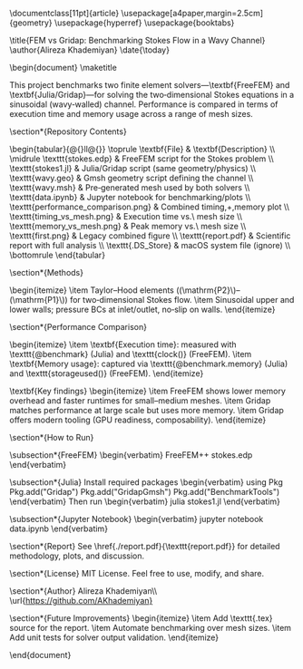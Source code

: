 \documentclass[11pt]{article}
\usepackage[a4paper,margin=2.5cm]{geometry}
\usepackage{hyperref}
\usepackage{booktabs}

\title{FEM vs Gridap: Benchmarking Stokes Flow in a Wavy Channel}
\author{Alireza Khademiyan}
\date{\today}

\begin{document}
\maketitle

This project benchmarks two finite element solvers—\textbf{FreeFEM} and \textbf{Julia/Gridap}—for solving the two‐dimensional Stokes equations in a sinusoidal (wavy‐walled) channel.  Performance is compared in terms of execution time and memory usage across a range of mesh sizes.

\section*{Repository Contents}

\\begin{tabular}{@{}ll@{}}
\\toprule
\\textbf{File} & \\textbf{Description} \\\\
\\midrule
\texttt{stokes.edp} & FreeFEM script for the Stokes problem \\\\
\texttt{stokes1.jl} & Julia/Gridap script (same geometry/physics) \\\\
\texttt{wavy.geo} & Gmsh geometry script defining the channel \\\\
\texttt{wavy.msh} & Pre‐generated mesh used by both solvers \\\\
\texttt{data.ipynb} & Jupyter notebook for benchmarking/plots \\\\
\texttt{performance\_comparison.png} & Combined timing\,+\,memory plot \\\\
\texttt{timing\_vs\_mesh.png} & Execution time vs.\ mesh size \\\\
\texttt{memory\_vs\_mesh.png} & Peak memory vs.\ mesh size \\\\
\texttt{first.png} & Legacy combined figure \\\\
\texttt{report.pdf} & Scientific report with full analysis \\\\
\texttt{.DS\_Store} & macOS system file (ignore) \\\\
\\bottomrule
\\end{tabular}

\section*{Methods}

\\begin{itemize}
  \\item Taylor–Hood elements (\(\\mathrm{P2}\\)–\(\\mathrm{P1}\\)) for two‐dimensional Stokes flow.
  \\item Sinusoidal upper and lower walls; pressure BCs at inlet/outlet, no‐slip on walls.
\\end{itemize}

\section*{Performance Comparison}

\\begin{itemize}
  \\item \\textbf{Execution time}: measured with \texttt{@benchmark} (Julia) and \texttt{clock()} (FreeFEM).
  \\item \\textbf{Memory usage}: captured via \\texttt{@benchmark.memory} (Julia) and \\texttt{storageused()} (FreeFEM).
\\end{itemize}

\\textbf{Key findings}
\\begin{itemize}
  \\item FreeFEM shows lower memory overhead and faster runtimes for small–medium meshes.
  \\item Gridap matches performance at large scale but uses more memory.
  \\item Gridap offers modern tooling (GPU readiness, composability).
\\end{itemize}

\section*{How to Run}

\\subsection*{FreeFEM}
\\begin{verbatim}
FreeFEM++ stokes.edp
\\end{verbatim}

\\subsection*{Julia}
Install required packages
\\begin{verbatim}
using Pkg
Pkg.add(\"Gridap\")
Pkg.add(\"GridapGmsh\")
Pkg.add(\"BenchmarkTools\")
\\end{verbatim}
Then run
\\begin{verbatim}
julia stokes1.jl
\\end{verbatim}

\\subsection*{Jupyter Notebook}
\\begin{verbatim}
jupyter notebook data.ipynb
\\end{verbatim}

\section*{Report}
See \\href{./report.pdf}{\\texttt{report.pdf}} for detailed methodology, plots, and discussion.

\section*{License}
MIT License.  Feel free to use, modify, and share.

\section*{Author}
Alireza Khademiyan\\\\
\\url{https://github.com/AKhademiyan}

\section*{Future Improvements}
\\begin{itemize}
  \\item Add \\texttt{.tex} source for the report.
  \\item Automate benchmarking over mesh sizes.
  \\item Add unit tests for solver output validation.
\\end{itemize}

\\end{document}
